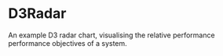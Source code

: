 # D3Radar
An example D3 radar chart, visualising the relative performance performance objectives of a system.
